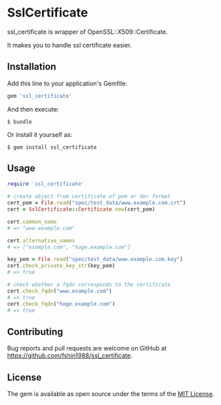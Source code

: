 # SslCertificate
ssl_certificate is wrapper of OpenSSL::X509::Certificate.

It makes you to handle ssl certificate easier.

## Installation

Add this line to your application's Gemfile:

```ruby
gem 'ssl_certificate'
```

And then execute:

    $ bundle

Or install it yourself as:

    $ gem install ssl_certificate

## Usage
```ruby
require 'ssl_certificate'

# create object from certificate of pem or der format
cert_pem = File.read("spec/test_data/www.example.com.crt")
cert = SslCertificate::Certificate.new(cert_pem)

cert.common_name
# => "www.example.com"

cert.alternative_names
# => ["example.com", "hoge.example.com"]

key_pem = File.read("spec/test_data/www.example.com.key")
cert.check_private_key_str(key_pem)
# => true

# check whether a fqdn corresponds to the certificate
cert.check_fqdn("www.example.com")
# => true
cert.check_fqdn("hoge.example.com")
# => true
```

## Contributing

Bug reports and pull requests are welcome on GitHub at https://github.com/fshin1988/ssl_certificate.

## License

The gem is available as open source under the terms of the [MIT License](http://opensource.org/licenses/MIT).
